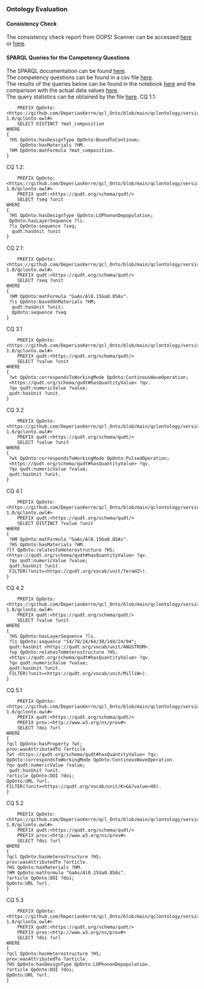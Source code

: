 ### Ontology Evaluation 
#### Consistency Check
The consistency check report from OOPS! Scanner can be accessed [here](https://github.com/DeperiasKerre/qcl_Onto/blob/main/Figures/OOPS_Report.png) or [here](https://github.com/DeperiasKerre/qcl_Onto/blob/main/qclontology/version-1.0/OOPS_Scanner-Report.html).
#### SPARQL Queries for the Competency Questions

The SPARQL documentation can be found [here](https://www.w3.org/TR/rdf-sparql-query/).      
The competency questions can be found in a csv file [here](https://github.com/DeperiasKerre/qcl_Onto/blob/main/Evaluation/Competency_Questions.csv).   
The results of the queries below can be found in the notebook [here](https://github.com/DeperiasKerre/qcl_Onto/blob/main/Evaluation/sparql_queries.ipynb) and the comparison with the actual data values [here](https://github.com/DeperiasKerre/qcl_Onto/blob/main/Evaluation/query_results.csv).  
The query statistics can be obtained by the file [here](https://github.com/DeperiasKerre/qcl_Onto/blob/main/Evaluation/query_statistics.py). 
CQ 1.1: 
```
    PREFIX QpOnto:<https://github.com/DeperiasKerre/qcl_Onto/blob/main/qclontology/version-1.0/qclonto.owl#> 
    SELECT DISTINCT ?mat_composition
WHERE
{
 ?HS QpOnto:hasDesignType QpOnto:BoundToContinum;
     QpOnto:hasMaterials ?HM.
 ?HM QpOnto:matFormula ?mat_composition.
}
```
CQ 1.2:
```
    PREFIX QpOnto:<https://github.com/DeperiasKerre/qcl_Onto/blob/main/qclontology/version-1.0/qclonto.owl#>
    PREFIX qudt:<https://qudt.org/schema/qudt/>
    SELECT ?seq ?unit
WHERE
{
 ?HS QpOnto:hasDesignType QpOnto:LOPhononDepopulation;
 QpOnto:hasLayerSequence ?ls.
 ?ls QpOnto:sequence ?seq;
  qudt:hasUnit ?unit 
}
```
CQ 2.1:
```
    PREFIX QpOnto:<https://github.com/DeperiasKerre/qcl_Onto/blob/main/qclontology/version-1.0/qclonto.owl#> 
    PREFIX qudt:<https://qudt.org/schema/qudt/>
    SELECT ?seq ?unit
WHERE
{
 ?HM QpOnto:matFormula "GaAs/Al0.15Ga0.85As".
 ?ls QpOnto:basedOnMaterials ?HM;
  qudt:hasUnit ?unit; 
  QpOnto:sequence ?seq
}
```
CQ 3.1
```
    PREFIX QpOnto:<https://github.com/DeperiasKerre/qcl_Onto/blob/main/qclontology/version-1.0/qclonto.owl#>
    PREFIX qudt:<https://qudt.org/schema/qudt/>
    SELECT ?value ?unit 
WHERE
{
 ?wt QpOnto:correspondsToWorkingMode QpOnto:ContinousWaveOperation;
 <https://qudt.org/schema/qudt#hasQuantityValue> ?qv.
 ?qv qudt:numericValue ?value;
 qudt:hasUnit ?unit.
}
```
CQ 3.2
```
    PREFIX QpOnto:<https://github.com/DeperiasKerre/qcl_Onto/blob/main/qclontology/version-1.0/qclonto.owl#>
    PREFIX qudt:<https://qudt.org/schema/qudt/>
    SELECT ?value ?unit 
WHERE
{
 ?wt QpOnto:correspondsToWorkingMode QpOnto:PulsedOperation;
 <https://qudt.org/schema/qudt#hasQuantityValue> ?qv.
 ?qv qudt:numericValue ?value;
 qudt:hasUnit ?unit.
}
```
CQ 4.1
```
    PREFIX QpOnto:<https://github.com/DeperiasKerre/qcl_Onto/blob/main/qclontology/version-1.0/qclonto.owl#>
    PREFIX qudt:<https://qudt.org/schema/qudt/>
    SELECT DISTINCT ?value ?unit
WHERE
{
 ?HM QpOnto:matFormula "GaAs/Al0.15Ga0.85As".
 ?HS QpOnto:hasMaterials ?HM.
?lf QpOnto:relatesToHeterostructure ?HS;
<https://qudt.org/schema/qudt#hasQuantityValue> ?qv.
 ?qv qudt:numericValue ?value;
 qudt:hasUnit ?unit.
 FILTER(?unit=<https://qudt.org/vocab/unit/TeraHZ>).
}
```
CQ 4.2
```
    PREFIX QpOnto:<https://github.com/DeperiasKerre/qcl_Onto/blob/main/qclontology/version-1.0/qclonto.owl#>
    PREFIX qudt:<https://qudt.org/schema/qudt/>
    SELECT ?value ?unit
WHERE
{
 ?HS QpOnto:hasLayerSequence ?ls.
 ?ls QpOnto:sequence "54/78/24/64/38/148/24/94";
 qudt:hasUnit <https://qudt.org/vocab/unit/ANGSTROM>.
 ?op QpOnto:relatesToHeterostructure ?HS;
 <https://qudt.org/schema/qudt#hasQuantityValue> ?qv.
 ?qv qudt:numericValue ?value;
 qudt:hasUnit ?unit.
 FILTER(?unit=<https://qudt.org/vocab/unit/MilliW>).
}
```
CQ 5.1
```
    PREFIX QpOnto:<https://github.com/DeperiasKerre/qcl_Onto/blob/main/qclontology/version-1.0/qclonto.owl#>
    PREFIX qudt:<https://qudt.org/schema/qudt/>
    PREFIX prov:<http://www.w3.org/ns/prov#>
    SELECT ?doi ?url
WHERE
{
?qcl QpOnto:hasProperty ?wt;
prov:wasAttributedTo ?article.
?wt <https://qudt.org/schema/qudt#hasQuantityValue> ?qv;
QpOnto:correspondsToWorkingMode QpOnto:ContinousWaveOperation.
?qv qudt:numericValue ?value;
 qudt:hasUnit ?unit.
?article QpOnto:DOI ?doi;
QpOnto:URL ?url.
FILTER(?unit=<https://qudt.org/vocab/unit/K>&&?value>40).
}
```
CQ 5.2
```
    PREFIX QpOnto:<https://github.com/DeperiasKerre/qcl_Onto/blob/main/qclontology/version-1.0/qclonto.owl#>
    PREFIX qudt:<https://qudt.org/schema/qudt/>
    PREFIX prov:<http://www.w3.org/ns/prov#>
    SELECT ?doi ?url
WHERE
{
?qcl QpOnto:hasHeterostructure ?HS;
prov:wasAttributedTo ?article.
?HS QpOnto:hasMaterials ?HM.
?HM QpOnto:matFormula "GaAs/Al0.15Ga0.85As".
?article QpOnto:DOI ?doi;
QpOnto:URL ?url.
}
```
CQ 5.3
```
    PREFIX QpOnto:<https://github.com/DeperiasKerre/qcl_Onto/blob/main/qclontology/version-1.0/qclonto.owl#>
    PREFIX qudt:<https://qudt.org/schema/qudt/>
    PREFIX prov:<http://www.w3.org/ns/prov#>
    SELECT ?doi ?url
WHERE
{
?qcl QpOnto:hasHeterostructure ?HS;
prov:wasAttributedTo ?article.
?HS QpOnto:hasDesignType QpOnto:LOPhononDepopulation.
?article QpOnto:DOI ?doi;
QpOnto:URL ?url.
}
```


